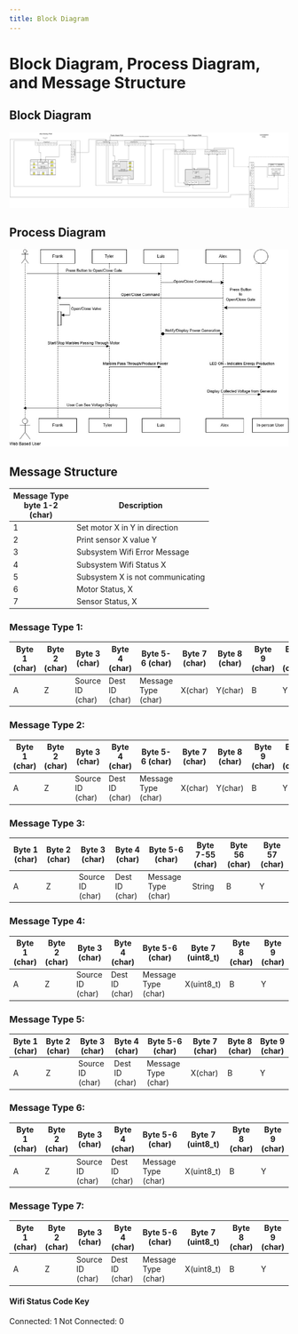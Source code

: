 ```yaml
---
title: Block Diagram
---
```


# Block Diagram, Process Diagram, and Message Structure

## Block Diagram

![Figure 1: Team Block Diagram](./TeamBlockDiagram.jpg)

## Process Diagram

![Figure 2: Communication Process Diagram](./SequenceDiagram.jpg)

## Message Structure

| Message Type <br /> byte 1-2 <br /> (char)            | Description |
| --------------------------------------------- | ----------- |
|1                                              | Set motor X in Y in direction |
|2                                              | Print sensor X value Y |
|3                                              | Subsystem Wifi Error Message |
|4                                              | Subsystem Wifi Status X |
|5                                              | Subsystem X is not communicating |
|6                                              | Motor Status, X |
|7                                              | Sensor Status, X |

### Message Type 1:

| Byte 1 (char) | Byte 2 (char) | Byte 3 (char) | Byte 4 (char) | Byte 5-6 (char) | Byte 7 (char) | Byte 8 (char) | Byte 9 (char) | Byte 10 (char) |
| --------------| ------------- | ------------- | ------------- | ------------- | --------------- | ---------------- | -------------- | ------------ |
| A | Z | Source ID (char)| Dest ID (char)| Message Type (char)|  X(char) | Y(char) | B | Y |

### Message Type 2:

| Byte 1 (char) | Byte 2 (char) | Byte 3 (char) | Byte 4 (char) | Byte 5-6 (char) | Byte 7 (char) | Byte 8 (char) | Byte 9 (char) | Byte 10 (char) |
| --------------| ------------- | ------------- | ------------- | ------------- | --------------- | ---------------- | -------------- | ------------ |
| A | Z | Source ID (char)| Dest ID (char)| Message Type (char)| X(char) | Y(char) | B | Y |

### Message Type 3:

| Byte 1 (char) | Byte 2 (char) | Byte 3 (char) | Byte 4 (char) | Byte 5-6 (char) | Byte 7-55 (char) | Byte 56 (char) | Byte 57 (char) |
| --------------| ------------- | ------------- | ------------- | --------------- | ---------------- | -------------- | --------- |
| A | Z | Source ID (char)| Dest ID (char)| Message Type (char)| String | B | Y |

### Message Type 4:

| Byte 1 (char) | Byte 2 (char) | Byte 3 (char) | Byte 4 (char) | Byte 5-6 (char) | Byte 7 (uint8_t) | Byte 8 (char) | Byte 9 (char) |
| --------------| ------------- | ------------- | ------------- | --------------- | ---------------- | -------------- | --------- |
| A | Z | Source ID (char)| Dest ID (char)| Message Type (char)| X(uint8_t) | B | Y |

### Message Type 5:

| Byte 1 (char) | Byte 2 (char) | Byte 3 (char) | Byte 4 (char) | Byte 5-6 (char) | Byte 7 (char) | Byte 8 (char) | Byte 9 (char) |
| --------------| ------------- | ------------- | ------------- | --------------- | ---------------- | -------------- | --------- |
| A | Z | Source ID (char)| Dest ID (char)| Message Type (char)|  X(char) | B | Y |

### Message Type 6:

| Byte 1 (char) | Byte 2 (char) | Byte 3 (char) | Byte 4 (char) | Byte 5-6 (char) | Byte 7 (uint8_t) | Byte 8 (char) | Byte 9 (char) |
| --------------| ------------- | ------------- | ------------- | --------------- | ---------------- | -------------- | --------- |
| A | Z | Source ID (char)| Dest ID (char)| Message Type (char)| X(uint8_t) | B | Y |

### Message Type 7:

| Byte 1 (char) | Byte 2 (char) | Byte 3 (char) | Byte 4 (char) | Byte 5-6 (char) | Byte 7 (uint8_t) | Byte 8 (char) | Byte 9 (char) |
| --------------| ------------- | ------------- | ------------- | --------------- | ---------------- | -------------- | --------- |
| A | Z | Source ID (char)| Dest ID (char)| Message Type (char)| X(uint8_t) | B | Y |

#### Wifi Status Code Key

Connected:     1
Not Connected: 0

